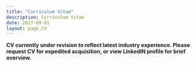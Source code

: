 ```yaml
---
title: "Curriculum Vitae"
description: Curriculum Vitae
date: 2017-09-01
layout: page_CV
---
```


**CV currently under revision to reflect latest industry experience.  Please request CV for expedited acquisition, or view LinkedIN profile for brief overview.**

<!-- <iframe src="/CV/CV_2017_08_30.pdf" width="150%" height="1000%">
This browser does not support PDFs. Please download the PDF to view it: <a href="/CV/CV_2017_08_30.pdf">Download PDF</a>
</iframe> -->

<!-- <embed src="/CV/CV_2017_12_11.pdf" type="application/pdf" width="100%" height="100%"> -->